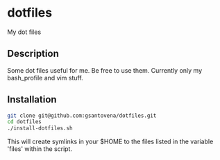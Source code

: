 # dotfiles
My dot files

## Description
Some dot files useful for me. Be free to use them.
Currently only my bash_profile and vim stuff.

## Installation
```bash
git clone git@github.com:gsantovena/dotfiles.git
cd dotfiles
./install-dotfiles.sh
```
This will create symlinks in your $HOME to the files listed in the variable 'files' within the script.
